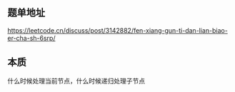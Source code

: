 ## 题单地址

https://leetcode.cn/discuss/post/3142882/fen-xiang-gun-ti-dan-lian-biao-er-cha-sh-6srp/

## 本质

什么时候处理当前节点，什么时候递归处理子节点
